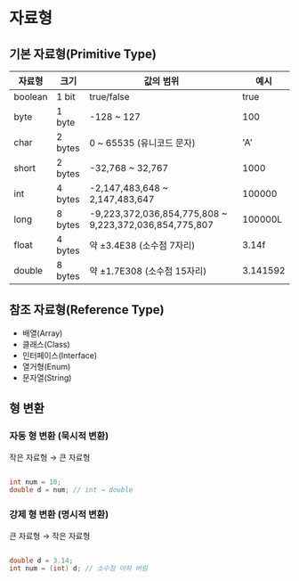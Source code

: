 # 자료형

## 기본 자료형(Primitive Type)

| 자료형   | 크기      | 값의 범위                                    | 예시       |
|----------|-----------|----------------------------------------------|------------|
| boolean  | 1 bit     | true/false                                   | true       |
| byte     | 1 byte    | -128 ~ 127                                   | 100        |
| char     | 2 bytes   | 0 ~ 65535 (유니코드 문자)                    | 'A'        |
| short    | 2 bytes   | -32,768 ~ 32,767                             | 1000       |
| int      | 4 bytes   | -2,147,483,648 ~ 2,147,483,647               | 100000     |
| long     | 8 bytes   | -9,223,372,036,854,775,808 ~ 9,223,372,036,854,775,807 | 100000L    |
| float    | 4 bytes   | 약 ±3.4E38 (소수점 7자리)                    | 3.14f      |
| double   | 8 bytes   | 약 ±1.7E308 (소수점 15자리)                  | 3.141592   |

## 참조 자료형(Reference Type)

- 배열(Array)
- 클래스(Class)
- 인터페이스(Interface)
- 열거형(Enum)
- 문자열(String)

## 형 변환

### 자동 형 변환 (묵시적 변환)

작은 자료형 → 큰 자료형

```java

int num = 10;
double d = num; // int → double

```

### 강제 형 변환 (명시적 변환)

큰 자료형 → 작은 자료형

```java

double d = 3.14;
int num = (int) d; // 소수점 이하 버림

```
